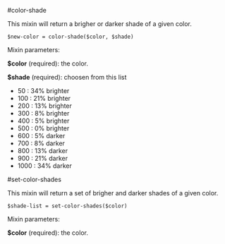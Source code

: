 #color-shade

This mixin will return a brigher or darker shade of a given color.

```
$new-color = color-shade($color, $shade)
```

Mixin parameters:

**$color** (required): the color.

**$shade** (required): choosen from this list
  * 50 : 34% brighter
  * 100 : 21% brighter
  * 200 : 13% brighter
  * 300 : 8% brighter
  * 400 : 5% brighter
  * 500 : 0% brighter
  * 600 : 5% darker
  * 700 : 8% darker
  * 800 : 13% darker
  * 900 : 21% darker
  * 1000 : 34% darker

#set-color-shades

This mixin will return a set of brigher and darker shades of a given color.

```
$shade-list = set-color-shades($color)
```

Mixin parameters:

**$color** (required): the color.